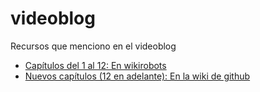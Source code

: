 # videoblog
Recursos que menciono en el videoblog

* [Capítulos del 1 al 12: En wikirobots](http://www.iearobotics.com/wiki/index.php?title=Videoblog)
* [Nuevos capítulos (12 en adelante): En la wiki de github](https://github.com/Obijuan/videoblog/wiki)

